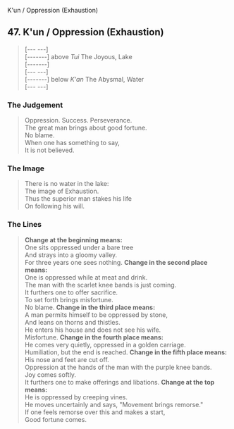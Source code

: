 K'un / Oppression (Exhaustion)
## 47. K'un / Oppression (Exhaustion)
> [--- ---]   
> [-------] above _Tui_ The Joyous, Lake  
> [-------]   
> [--- ---]   
> [-------] below _K'an_ The Abysmal, Water  
> [--- ---]
### The Judgement
> Oppression. Success. Perseverance.  
 The great man brings about good fortune.  
 No blame.  
 When one has something to say,  
 It is not believed.
### The Image
> There is no water in the lake:  
 The image of Exhaustion.  
 Thus the superior man stakes his life  
 On following his will.
### The Lines

 > **Change at the beginning means:**  
 One sits oppressed under a bare tree  
 And strays into a gloomy valley.  
 For three years one sees nothing.
 > **Change in the second place means:**  
 One is oppressed while at meat and drink.  
 The man with the scarlet knee bands is just coming.  
 It furthers one to offer sacrifice.  
 To set forth brings misfortune.  
 No blame.
 > **Change in the third place means:**  
 A man permits himself to be oppressed by stone,  
 And leans on thorns and thistles.  
 He enters his house and does not see his wife.  
 Misfortune.
 > **Change in the fourth place means:**  
 He comes very quietly, oppressed in a golden carriage.  
 Humiliation, but the end is reached.
 > **Change in the fifth place means:**  
 His nose and feet are cut off.  
 Oppression at the hands of the man with the purple knee bands.  
 Joy comes softly.  
 It furthers one to make offerings and libations.
 > **Change at the top means:**  
 He is oppressed by creeping vines.  
 He moves uncertainly and says, "Movement brings remorse."  
 If one feels remorse over this and makes a start,  
 Good fortune comes.



